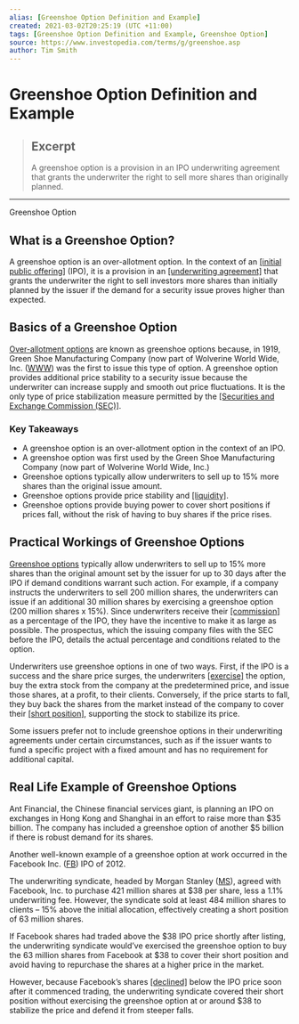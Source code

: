 ```yaml
---
alias: [Greenshoe Option Definition and Example]
created: 2021-03-02T20:25:19 (UTC +11:00)
tags: [Greenshoe Option Definition and Example, Greenshoe Option]
source: https://www.investopedia.com/terms/g/greenshoe.asp
author: Tim Smith
---
```


# Greenshoe Option Definition and Example

> ## Excerpt
> A greenshoe option is a provision in an IPO underwriting agreement that grants the underwriter the right to sell more shares than originally planned.

---

Greenshoe Option
## What is a Greenshoe Option?

A greenshoe option is an over-allotment option. In the context of an [[initial public offering]](https://www.investopedia.com/terms/i/ipo.asp) (IPO), it is a provision in an [[underwriting agreement]](https://www.investopedia.com/terms/u/underwriting-agreement.asp) that grants the underwriter the right to sell investors more shares than initially planned by the issuer if the demand for a security issue proves higher than expected.

## Basics of a Greenshoe Option

[Over-allotment options](https://www.investopedia.com/terms/o/overallotment.asp) are known as greenshoe options because, in 1919, Green Shoe Manufacturing Company (now part of Wolverine World Wide, Inc. ([WWW](https://www.investopedia.com/markets/quote?tvwidgetsymbol=www)) was the first to issue this type of option. A greenshoe option provides additional price stability to a security issue because the underwriter can increase supply and smooth out price fluctuations. It is the only type of price stabilization measure permitted by the [[Securities and Exchange Commission (SEC)]](https://www.investopedia.com/terms/s/sec.asp).

### Key Takeaways

-   A greenshoe option is an over-allotment option in the context of an IPO.
-   A greenshoe option was first used by the Green Shoe Manufacturing Company (now part of Wolverine World Wide, Inc.)
-   Greenshoe options typically allow underwriters to sell up to 15% more shares than the original issue amount.
-   Greenshoe options provide price stability and [[liquidity]](https://www.investopedia.com/terms/l/liquidity.asp).
-   Greenshoe options provide buying power to cover short positions if prices fall, without the risk of having to buy shares if the price rises. 

## Practical Workings of Greenshoe Options

[Greenshoe options](https://www.investopedia.com/articles/optioninvestor/08/greenshoe-option-ipo.asp) typically allow underwriters to sell up to 15% more shares than the original amount set by the issuer for up to 30 days after the IPO if demand conditions warrant such action. For example, if a company instructs the underwriters to sell 200 million shares, the underwriters can issue if an additional 30 million shares by exercising a greenshoe option (200 million shares x 15%). Since underwriters receive their [[commission]](https://www.investopedia.com/terms/c/commission.asp) as a percentage of the IPO, they have the incentive to make it as large as possible. The prospectus, which the issuing company files with the SEC before the IPO, details the actual percentage and conditions related to the option.

Underwriters use greenshoe options in one of two ways. First, if the IPO is a success and the share price surges, the underwriters [[exercise]](https://www.investopedia.com/terms/e/exercise.asp) the option, buy the extra stock from the company at the predetermined price, and issue those shares, at a profit, to their clients. Conversely, if the price starts to fall, they buy back the shares from the market instead of the company to cover their [[short position]](https://www.investopedia.com/terms/s/short.asp), supporting the stock to stabilize its price.

Some issuers prefer not to include greenshoe options in their underwriting agreements under certain circumstances, such as if the issuer wants to fund a specific project with a fixed amount and has no requirement for additional capital.

## Real Life Example of Greenshoe Options

Ant Financial, the Chinese financial services giant, is planning an IPO on exchanges in Hong Kong and Shanghai in an effort to raise more than $35 billion. The company has included a greenshoe option of another $5 billion if there is robust demand for its shares.

Another well-known example of a greenshoe option at work occurred in the Facebook Inc. ([FB](https://www.investopedia.com/markets/quote?tvwidgetsymbol=fb)) IPO of 2012.

The underwriting syndicate, headed by Morgan Stanley ([MS](https://www.investopedia.com/markets/quote?tvwidgetsymbol=ms)), agreed with Facebook, Inc. to purchase 421 million shares at $38 per share, less a 1.1% underwriting fee. However, the syndicate sold at least 484 million shares to clients – 15% above the initial allocation, effectively creating a short position of 63 million shares.

If Facebook shares had traded above the $38 IPO price shortly after listing, the underwriting syndicate would’ve exercised the greenshoe option to buy the 63 million shares from Facebook at $38 to cover their short position and avoid having to repurchase the shares at a higher price in the market.

However, because Facebook’s shares [[declined]](https://www.investopedia.com/terms/d/decline.asp) below the IPO price soon after it commenced trading, the underwriting syndicate covered their short position without exercising the greenshoe option at or around $38 to stabilize the price and defend it from steeper falls.
